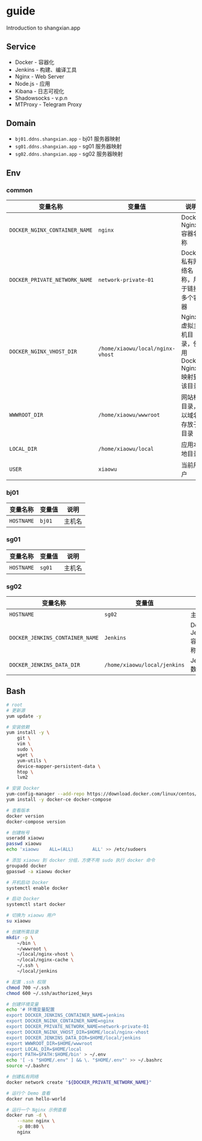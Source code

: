 # guide
Introduction to shangxian.app

## Service

- Docker - 容器化
- Jenkins - 构建、编译工具
- Nginx - Web Server
- Node.js - 应用
- Kibana - 日志可视化
- Shadowsocks - v.p.n
- MTProxy - Telegram Proxy

## Domain

- `bj01.ddns.shangxian.app` - bj01 服务器映射
- `sg01.ddns.shangxian.app` - sg01 服务器映射
- `sg02.ddns.shangxian.app` - sg02 服务器映射

## Env

### common

| 变量名称 | 变量值 | 说明 |
| --- | --- | --- |
| `DOCKER_NGINX_CONTAINER_NAME` | `nginx` | Docker Nginx 容器名称 |
| `DOCKER_PRIVATE_NETWORK_NAME` | `network-private-01` | Docker 私有网络名称，用于链接多个容器 |
| `DOCKER_NGINX_VHOST_DIR` | `/home/xiaowu/local/nginx-vhost` | Nginx 虚拟主机目录，使用 Docker Nginx 映射到该目录 |
| `WWWROOT_DIR` | `/home/xiaowu/wwwroot` | 网站根目录，以域名存放子目录 |
| `LOCAL_DIR` | `/home/xiaowu/local` | 应用本地目录 |
| `USER` | `xiaowu` | 当前用户 |

### bj01

| 变量名称 | 变量值 | 说明 |
| --- | --- | --- |
| `HOSTNAME` | `bj01` | 主机名 |

### sg01

| 变量名称 | 变量值 | 说明 |
| --- | --- | --- |
| `HOSTNAME` | `sg01` | 主机名 |

### sg02

| 变量名称 | 变量值 | 说明 |
| --- | --- | --- |
| `HOSTNAME` | `sg02` | 主机名 |
| `DOCKER_JENKINS_CONTAINER_NAME` | `Jenkins` | Docker Jenkins 容器名称 |
| `DOCKER_JENKINS_DATA_DIR` | `/home/xiaowu/local/jenkins` | Jenkins 数据 |

## Bash

```bash
# root
# 更新源
yum update -y

# 安装依赖
yum install -y \
    git \
    vim \
    sudo \
    wget \
    yum-utils \
    device-mapper-persistent-data \
    htop \
    lvm2 

# 安装 Docker
yum-config-manager --add-repo https://download.docker.com/linux/centos/docker-ce.repo
yum install -y docker-ce docker-compose

# 查看版本
docker version
docker-compose version

# 创建帐号
useradd xiaowu
passwd xiaowu
echo 'xiaowu    ALL=(ALL)       ALL' >> /etc/sudoers

# 添加 xiaowu 到 docker 分组，方便不用 sudo 执行 docker 命令
groupadd docker
gpasswd -a xiaowu docker

# 开机启动 Docker
systemctl enable docker

# 启动 Docker
systemctl start docker

# 切换为 xiaowu 用户
su xiaowu

# 创建所需目录
mkdir -p \
    ~/bin \
    ~/wwwroot \
    ~/local/nginx-vhost \
    ~/local/nginx-cache \
    ~/.ssh \
    ~/local/jenkins

# 配置 .ssh 权限
chmod 700 ~/.ssh
chmod 600 ~/.ssh/authorized_keys

# 创建环境变量
echo '# 环境变量配置
export DOCKER_JENKINS_CONTAINER_NAME=jenkins
export DOCKER_NGINX_CONTAINER_NAME=nginx
export DOCKER_PRIVATE_NETWORK_NAME=network-private-01
export DOCKER_NGINX_VHOST_DIR=$HOME/local/nginx-vhost
export DOCKER_JENKINS_DATA_DIR=$HOME/local/jenkins
export WWWROOT_DIR=$HOME/wwwroot
export LOCAL_DIR=$HOME/local
export PATH=$PATH:$HOME/bin' > ~/.env
echo '[ -s "$HOME/.env" ] && \. "$HOME/.env"' >> ~/.bashrc
source ~/.bashrc

# 创建私有网络
docker network create "${DOCKER_PRIVATE_NETWORK_NAME}"

# 运行个 Demo 查看
docker run hello-world

# 运行一个 Nginx 示例查看
docker run -d \
    --name nginx \
    -p 80:80 \
    nginx
```
